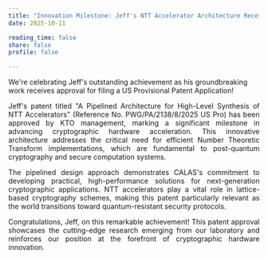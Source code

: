```yaml
---
title: "Innovation Milestone: Jeff's NTT Accelerator Architecture Receives Patent Approval"
date: 2025-10-11

reading_time: false
share: false
profile: false

---
```

We're celebrating Jeff's outstanding achievement as his groundbreaking work receives approval for filing a US Provisional Patent Application!
<!--more-->

<div style="text-align: justify">
Jeff's patent titled "A Pipelined Architecture for High-Level Synthesis of NTT Accelerators" (Reference No. PWG/PA/2138/8/2025 US Pro) has been approved by KTO management, marking a significant milestone in advancing cryptographic hardware acceleration. This innovative architecture addresses the critical need for efficient Number Theoretic Transform implementations, which are fundamental to post-quantum cryptography and secure computation systems.

The pipelined design approach demonstrates CALAS's commitment to developing practical, high-performance solutions for next-generation cryptographic applications. NTT accelerators play a vital role in lattice-based cryptography schemes, making this patent particularly relevant as the world transitions toward quantum-resistant security protocols.

Congratulations, Jeff, on this remarkable achievement! This patent approval showcases the cutting-edge research emerging from our laboratory and reinforces our position at the forefront of cryptographic hardware innovation.
</div>